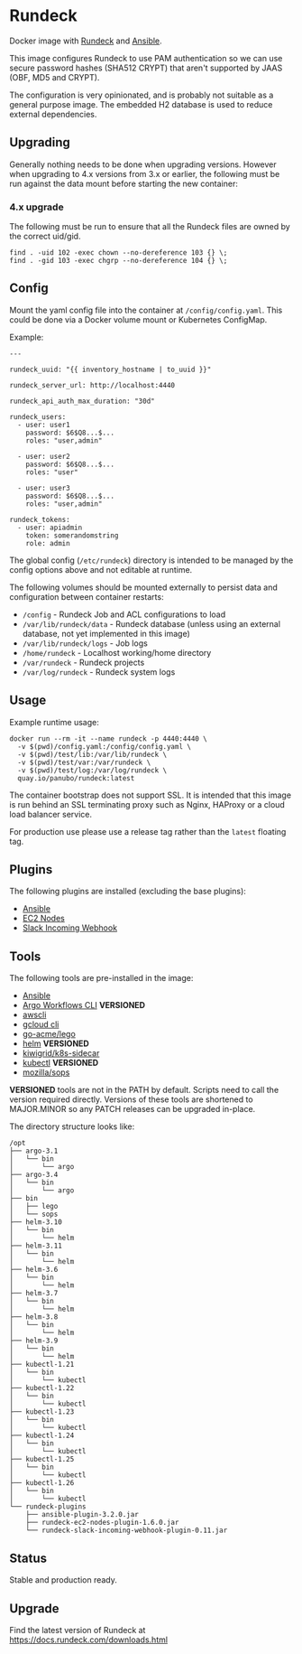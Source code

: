 # Rundeck

Docker image with [Rundeck](http://rundeck.org/) and [Ansible](https://www.ansible.com/).

This image configures Rundeck to use PAM authentication so we can use secure password hashes (SHA512 CRYPT) that aren't supported by JAAS (OBF, MD5 and CRYPT).

The configuration is very opinionated, and is probably not suitable as a general purpose image. The embedded H2 database is used to reduce external dependencies.

## Upgrading

Generally nothing needs to be done when upgrading versions.
However when upgrading to 4.x versions from 3.x or earlier, the following must be run against the data mount before starting the new container:

### 4.x upgrade

The following must be run to ensure that all the Rundeck files are owned by the correct uid/gid.

```
find . -uid 102 -exec chown --no-dereference 103 {} \;
find . -gid 103 -exec chgrp --no-dereference 104 {} \;
```

## Config

Mount the yaml config file into the container at `/config/config.yaml`. This could be done via a Docker volume mount or Kubernetes ConfigMap.

Example:

```
---

rundeck_uuid: "{{ inventory_hostname | to_uuid }}"

rundeck_server_url: http://localhost:4440

rundeck_api_auth_max_duration: "30d"

rundeck_users:
  - user: user1
    password: $6$Q8...$...
    roles: "user,admin"

  - user: user2
    password: $6$Q8...$...
    roles: "user"

  - user: user3
    password: $6$Q8...$...
    roles: "user,admin"

rundeck_tokens:
  - user: apiadmin
    token: somerandomstring
    role: admin
```

The global config (`/etc/rundeck`) directory is intended to be managed by the config options above and not editable at runtime.

The following volumes should be mounted externally to persist data and configuration between container restarts:

* `/config` - Rundeck Job and ACL configurations to load
* `/var/lib/rundeck/data` - Rundeck database (unless using an external database, not yet implemented in this image)
* `/var/lib/rundeck/logs` - Job logs
* `/home/rundeck` - Localhost working/home directory
* `/var/rundeck` - Rundeck projects
* `/var/log/rundeck` - Rundeck system logs

## Usage

Example runtime usage:

```
docker run --rm -it --name rundeck -p 4440:4440 \
  -v $(pwd)/config.yaml:/config/config.yaml \
  -v $(pwd)/test/lib:/var/lib/rundeck \
  -v $(pwd)/test/var:/var/rundeck \
  -v $(pwd)/test/log:/var/log/rundeck \
  quay.io/panubo/rundeck:latest
```

The container bootstrap does not support SSL. It is intended that this image is run behind an SSL terminating proxy such as Nginx, HAProxy or a cloud load balancer service.

For production use please use a release tag rather than the `latest` floating tag.

## Plugins

The following plugins are installed (excluding the base plugins):

* [Ansible](https://github.com/Batix/rundeck-ansible-plugin/)
* [EC2 Nodes](https://github.com/rundeck-plugins/rundeck-ec2-nodes-plugin/)
* [Slack Incoming Webhook](https://github.com/higanworks/rundeck-slack-incoming-webhook-plugin/)

## Tools

The following tools are pre-installed in the image:

* [Ansible](https://www.ansible.com/)
* [Argo Workflows CLI](https://github.com/argoproj/argo-workflows/) **VERSIONED**
* [awscli](https://aws.amazon.com/cli/)
* [gcloud cli](https://cloud.google.com/sdk/)
* [go-acme/lego](https://github.com/go-acme/lego)
* [helm](https://helm.sh/) **VERSIONED**
* [kiwigrid/k8s-sidecar](https://github.com/kiwigrid/k8s-sidecar)
* [kubectl](https://kubernetes.io/docs/tasks/tools/install-kubectl/) **VERSIONED**
* [mozilla/sops](https://github.com/mozilla/sops)

**VERSIONED** tools are not in the PATH by default. Scripts need to call the version required directly. Versions of these tools are shortened to MAJOR.MINOR so any PATCH releases can be upgraded in-place.

The directory structure looks like:

```
/opt
├── argo-3.1
│   └── bin
│       └── argo
├── argo-3.4
│   └── bin
│       └── argo
├── bin
│   ├── lego
│   └── sops
├── helm-3.10
│   └── bin
│       └── helm
├── helm-3.11
│   └── bin
│       └── helm
├── helm-3.6
│   └── bin
│       └── helm
├── helm-3.7
│   └── bin
│       └── helm
├── helm-3.8
│   └── bin
│       └── helm
├── helm-3.9
│   └── bin
│       └── helm
├── kubectl-1.21
│   └── bin
│       └── kubectl
├── kubectl-1.22
│   └── bin
│       └── kubectl
├── kubectl-1.23
│   └── bin
│       └── kubectl
├── kubectl-1.24
│   └── bin
│       └── kubectl
├── kubectl-1.25
│   └── bin
│       └── kubectl
├── kubectl-1.26
│   └── bin
│       └── kubectl
└── rundeck-plugins
    ├── ansible-plugin-3.2.0.jar
    ├── rundeck-ec2-nodes-plugin-1.6.0.jar
    └── rundeck-slack-incoming-webhook-plugin-0.11.jar
```

## Status

Stable and production ready.

## Upgrade

Find the latest version of Rundeck at https://docs.rundeck.com/downloads.html

